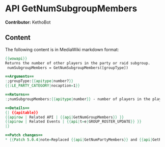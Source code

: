 # API GetNumSubgroupMembers

**Contributor:** KethoBot

## Content

The following content is in MediaWiki markdown format:

```mediawiki
{{wowapi}}
Returns the number of other players in the party or raid subgroup.
 numSubgroupMembers = GetNumSubgroupMembers([groupType])

==Arguments==
:;groupType:{{apitype|number?}}
{{:LE_PARTY_CATEGORY|nocaption=1}}

==Returns==
:;numSubgroupMembers:{{apitype|number}} - number of players in the player's sub-group, excluding the player.

==Details==
{| {{apitable}}
{{apirow | Related API | {{api|GetNumGroupMembers}} }}
{{apirow | Related Events | {{api|t=e|GROUP_ROSTER_UPDATE}} }}
|}

==Patch changes==
* {{Patch 5.0.4|note=Replaced {{api|GetNumPartyMembers}} and {{api|GetRealNumPartyMembers}}.}}
```